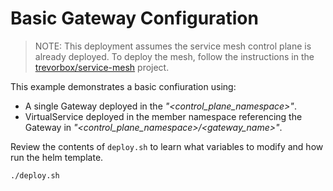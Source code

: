 # Basic Gateway Configuration

> NOTE: This deployment assumes the service mesh control plane is already deployed.
> To deploy the mesh, follow the instructions in the [trevorbox/service-mesh](https://github.com/trevorbox/service-mesh) project.

This example demonstrates a basic confiuration using:

- A single Gateway deployed in the *"<control_plane_namespace>"*.
- VirtualService deployed in the member namespace referencing the Gateway in *"<control_plane_namespace>/<gateway_name>"*.

Review the contents of `deploy.sh` to learn what variables to modify and how run the helm template.

```sh
./deploy.sh
```

